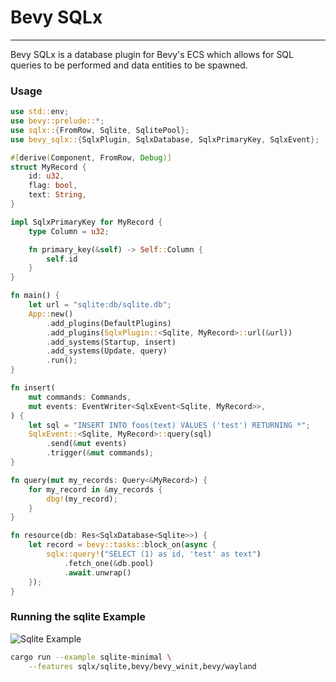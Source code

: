 # Bevy SQLx
-----

Bevy SQLx is a database plugin for Bevy's ECS which allows for SQL queries to
be performed and data entities to be spawned.


### Usage

```rust
use std::env;
use bevy::prelude::*;
use sqlx::{FromRow, Sqlite, SqlitePool};
use bevy_sqlx::{SqlxPlugin, SqlxDatabase, SqlxPrimaryKey, SqlxEvent};

#[derive(Component, FromRow, Debug)]
struct MyRecord {
    id: u32,
    flag: bool,
    text: String,
}

impl SqlxPrimaryKey for MyRecord {
    type Column = u32;

    fn primary_key(&self) -> Self::Column {
        self.id
    }
}

fn main() {
    let url = "sqlite:db/sqlite.db";
    App::new()
        .add_plugins(DefaultPlugins)
        .add_plugins(SqlxPlugin::<Sqlite, MyRecord>::url(&url))
        .add_systems(Startup, insert)
        .add_systems(Update, query)
        .run();
}

fn insert(
    mut commands: Commands,
    mut events: EventWriter<SqlxEvent<Sqlite, MyRecord>>,
) {
    let sql = "INSERT INTO foos(text) VALUES ('test') RETURNING *";
    SqlxEvent::<Sqlite, MyRecord>::query(sql)
        .send(&mut events)
        .trigger(&mut commands);
}

fn query(mut my_records: Query<&MyRecord>) {
    for my_record in &my_records {
        dbg!(my_record);
    }
}

fn resource(db: Res<SqlxDatabase<Sqlite>>) {
    let record = bevy::tasks::block_on(async {
        sqlx::query!("SELECT (1) as id, 'test' as text")
            .fetch_one(&db.pool)
            .await.unwrap()
    });
}
```

### Running the sqlite Example

![Sqlite Example](./bevy_sqlx.gif)

```sh
cargo run --example sqlite-minimal \
    --features sqlx/sqlite,bevy/bevy_winit,bevy/wayland
```
